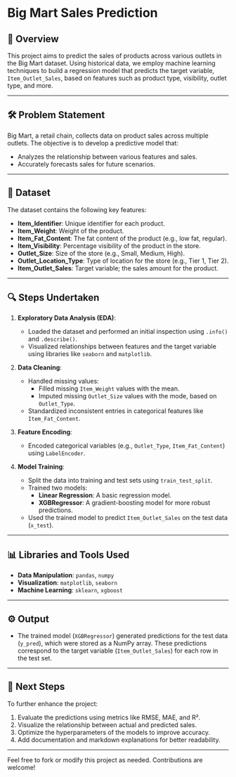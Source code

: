 # Big Mart Sales Prediction

## 📖 Overview
This project aims to predict the sales of products across various outlets in the Big Mart dataset. Using historical data, we employ machine learning techniques to build a regression model that predicts the target variable, `Item_Outlet_Sales`, based on features such as product type, visibility, outlet type, and more.

---

## 🛠️ Problem Statement
Big Mart, a retail chain, collects data on product sales across multiple outlets. The objective is to develop a predictive model that:
- Analyzes the relationship between various features and sales.
- Accurately forecasts sales for future scenarios.

---

## 📝 Dataset
The dataset contains the following key features:
- **Item_Identifier**: Unique identifier for each product.
- **Item_Weight**: Weight of the product.
- **Item_Fat_Content**: The fat content of the product (e.g., low fat, regular).
- **Item_Visibility**: Percentage visibility of the product in the store.
- **Outlet_Size**: Size of the store (e.g., Small, Medium, High).
- **Outlet_Location_Type**: Type of location for the store (e.g., Tier 1, Tier 2).
- **Item_Outlet_Sales**: Target variable; the sales amount for the product.

---

## 🔍 Steps Undertaken
1. **Exploratory Data Analysis (EDA)**:
   - Loaded the dataset and performed an initial inspection using `.info()` and `.describe()`.
   - Visualized relationships between features and the target variable using libraries like `seaborn` and `matplotlib`.

2. **Data Cleaning**:
   - Handled missing values:
     - Filled missing `Item_Weight` values with the mean.
     - Imputed missing `Outlet_Size` values with the mode, based on `Outlet_Type`.
   - Standardized inconsistent entries in categorical features like `Item_Fat_Content`.

3. **Feature Encoding**:
   - Encoded categorical variables (e.g., `Outlet_Type`, `Item_Fat_Content`) using `LabelEncoder`.

4. **Model Training**:
   - Split the data into training and test sets using `train_test_split`.
   - Trained two models:
     - **Linear Regression**: A basic regression model.
     - **XGBRegressor**: A gradient-boosting model for more robust predictions.
   - Used the trained model to predict `Item_Outlet_Sales` on the test data (`x_test`).

---

## 📊 Libraries and Tools Used
- **Data Manipulation**: `pandas`, `numpy`
- **Visualization**: `matplotlib`, `seaborn`
- **Machine Learning**: `sklearn`, `xgboost`

---

## ⚙️ Output
- The trained model (`XGBRegressor`) generated predictions for the test data (`y_pred`), which were stored as a NumPy array. These predictions correspond to the target variable (`Item_Outlet_Sales`) for each row in the test set.

---

## 🚀 Next Steps
To further enhance the project:
1. Evaluate the predictions using metrics like RMSE, MAE, and R².
2. Visualize the relationship between actual and predicted sales.
3. Optimize the hyperparameters of the models to improve accuracy.
4. Add documentation and markdown explanations for better readability.

---

Feel free to fork or modify this project as needed. Contributions are welcome!
